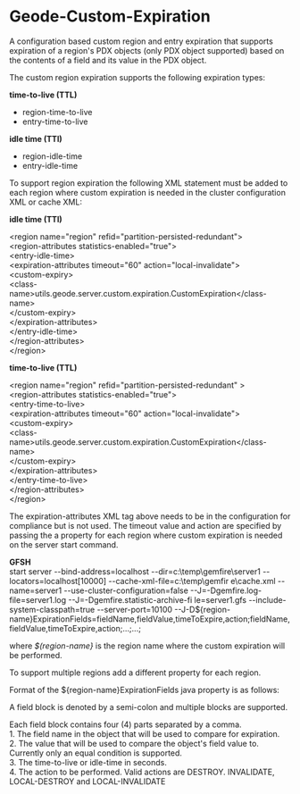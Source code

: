 # Geode-Custom-Expiration

A configuration based custom region and entry expiration that supports expiration of a region's PDX objects (only PDX object supported)  based on the contents of a field and its value in the PDX object.

The custom region expiration supports the following expiration types:

  **time-to-live (TTL)**
  - region-time-to-live 
  - entry-time-to-live
  
  **idle time (TTI)**
  - region-idle-time 
  - entry-idle-time

To support region expiration the following XML statement must be added to each region where custom expiration is needed in the cluster configuration XML or cache XML:

**idle time (TTI)**

<region name="region" refid="partition-persisted-redundant"\>  
  <region-attributes statistics-enabled="true"\>  
    <entry-idle-time\>  
      <expiration-attributes timeout="60" action="local-invalidate"\>  
        <custom-expiry\>  
          <class-name\>utils.geode.server.custom.expiration.CustomExpiration</class-name\>   
        </custom-expiry\>  
      </expiration-attributes\>  
    </entry-idle-time\>  
  </region-attributes\>  
</region\>  

**time-to-live (TTL)**

<region name="region" refid="partition-persisted-redundant" \>  
  <region-attributes statistics-enabled="true"\>  
    <entry-time-to-live\>  
      <expiration-attributes timeout="60" action="local-invalidate"\>  
        <custom-expiry\>  
          <class-name\>utils.geode.server.custom.expiration.CustomExpiration</class-name\>  
        </custom-expiry\>  
      </expiration-attributes\>  
    </entry-time-to-live\>  
  </region-attributes\>  
</region\>  


The expiration-attributes XML tag above needs to be in the configuration for compliance but is not used. The timeout value and action are specified by passing the a property for each region where custom expiration is needed on the server start command.

**GFSH**  
start server --bind-address=localhost --dir=c:\temp\gemfire\server1 --locators=localhost[10000] --cache-xml-file=c:\temp\gemfir
e\cache.xml --name=server1 --use-cluster-configuration=false --J=-Dgemfire.log-file=server1.log --J=-Dgemfire.statistic-archive-fi
le=server1.gfs --include-system-classpath=true --server-port=10100 
--J-D${region-name}ExpirationFields=fieldName,fieldValue,timeToExpire,action;fieldName,fieldValue,timeToExpire,action;...;...;

where *$(region-name}* is the region name where the custom expiration will be performed.

To support multiple regions add a different property for each region.

Format of the ${region-name}ExpirationFields java property is as follows:

   A field block is denoted by a semi-colon and multiple blocks are supported. 

   Each field block contains four (4) parts separated by a comma.   
      1. The field name in the object that will be used to compare for expiration.  
      2. The value that will be used to compare the object's field value to. Currently only an equal condition is supported.    
      3. The time-to-live or idle-time in seconds.  
      4. The action to be performed. Valid actions are DESTROY. INVALIDATE, LOCAL-DESTROY and LOCAL-INVALIDATE  
